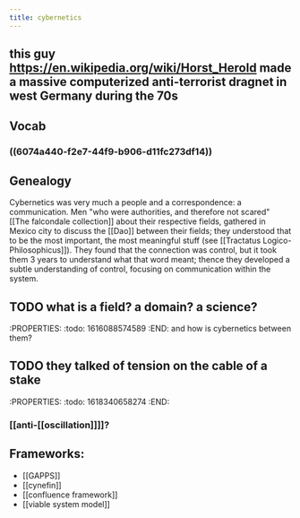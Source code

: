 ```yaml
---
title: cybernetics
---
```


## this guy https://en.wikipedia.org/wiki/Horst_Herold made a massive computerized anti-terrorist dragnet in west Germany during the 70s
## Vocab
### ((6074a440-f2e7-44f9-b906-d11fc273df14))
## Genealogy

Cybernetics was very much a people and a correspondence: a communication. Men "who were authorities, and therefore not scared" [[The falcondale collection]] about their respective fields, gathered in Mexico city to discuss the [[Dao]] between their fields; they understood that to be the most important, the most meaningful stuff (see [[Tractatus Logico-Philosophicus]]). They found that the connection was control, but it took them 3 years to understand what that word meant; thence they developed a subtle understanding of control, focusing on communication within the system.
## TODO what is a field? a domain? a science? 
:PROPERTIES:
:todo: 1616088574589
:END:
and how is cybernetics between them?
## TODO they talked of tension on the cable of a stake
:PROPERTIES:
:todo: 1618340658274
:END:
### [[anti-[[oscillation]]]]?
## Frameworks:
- [[GAPPS]] 
- [[cynefin]] 
- [[confluence framework]] 
- [[viable system model]]
